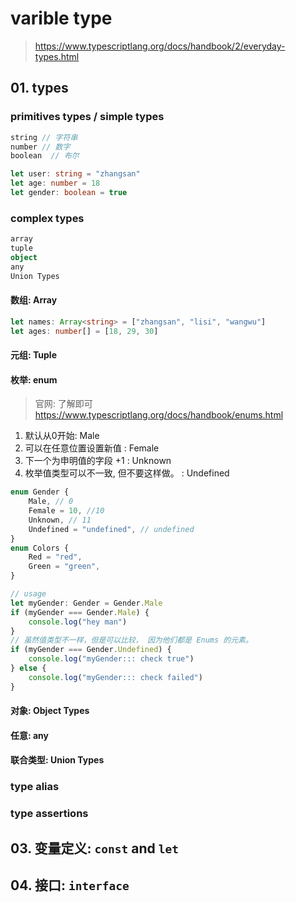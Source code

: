 # varible type

> https://www.typescriptlang.org/docs/handbook/2/everyday-types.html

## 01. types

### primitives types / simple types

```ts
string // 字符串
number // 数字
boolean  // 布尔
```

```ts
let user: string = "zhangsan"
let age: number = 18
let gender: boolean = true
```

### complex types

```ts
array
tuple
object
any
Union Types
```

#### 数组: Array

```ts
let names: Array<string> = ["zhangsan", "lisi", "wangwu"]
let ages: number[] = [18, 29, 30]
```

#### 元组: Tuple

#### 枚举: enum

> 官网: 了解即可 https://www.typescriptlang.org/docs/handbook/enums.html

1. 默认从0开始: Male
2. 可以在任意位置设置新值 : Female
3. 下一个为申明值的字段 +1 : Unknown
4. 枚举值类型可以不一致, 但不要这样做。 : Undefined

```ts
enum Gender {
    Male, // 0 
    Female = 10, //10
    Unknown, // 11
    Undefined = "undefined", // undefined
}
enum Colors {
    Red = "red",
    Green = "green",
}

// usage
let myGender: Gender = Gender.Male
if (myGender === Gender.Male) {
    console.log("hey man")
}
// 虽然值类型不一样，但是可以比较， 因为他们都是 Enums 的元素。
if (myGender === Gender.Undefined) {
    console.log("myGender::: check true")
} else {
    console.log("myGender::: check failed")
}
```

#### 对象: Object Types

#### 任意: any

#### 联合类型: Union Types

### type alias

### type assertions



## 03. 变量定义: `const` and `let`

## 04. 接口: `interface`

